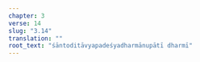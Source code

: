 ```yaml
---
chapter: 3
verse: 14
slug: "3.14"
translation: ""
root_text: "śāntoditāvyapadeśyadharmānupātī dharmī"
---
```


